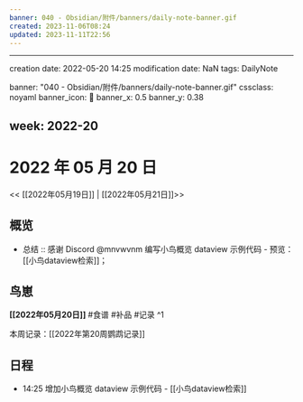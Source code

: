 ```yaml
---
banner: 040 - Obsidian/附件/banners/daily-note-banner.gif
created: 2023-11-06T08:24
updated: 2023-11-11T22:56
---
```


---

creation date: 2022-05-20 14:25
modification date: NaN
tags: DailyNote

banner: "040 - Obsidian/附件/banners/daily-note-banner.gif"
cssclass: noyaml
banner_icon: 💌
banner_x: 0.5
banner_y: 0.38

## week: 2022-20

# 2022 年 05 月 20 日

<< [[2022年05月19日]] | [[2022年05月21日]]>>

## 概览

- 总结 :: 感谢 Discord @mnvwvnm 编写小鸟概览 dataview 示例代码 - 预览：[[小鸟dataview检索]]；

## 鸟崽

**[[2022年05月20日]]** #食谱 #补品 #记录
^1

本周记录：[[2022年第20周鹦鹉记录]]

## 日程

- 14:25 增加小鸟概览 dataview 示例代码 - [[小鸟dataview检索]]

